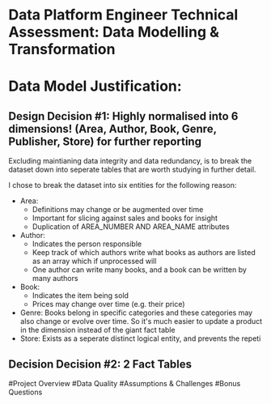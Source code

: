 # Data Platform Engineer Technical Assessment: Data Modelling & Transformation

# Data Model Justification:
## Design Decision #1: Highly normalised into 6 dimensions! (Area, Author, Book, Genre, Publisher, Store) for further reporting

Excluding maintianing data integrity and data redundancy, is to break the dataset down into seperate tables that are worth studying in further detail.

I chose to break the dataset into six entities for the following reason: 
  - Area:
    - Definitions may change or be augmented over time 
    - Important for slicing against sales and books for insight
    - Duplication of AREA_NUMBER AND AREA_NAME attributes
  - Author:
    -   Indicates the person responsible  
    -   Keep track of which authors write what books as authors are listed as an array which if unprocessed will 
    -   One author can write many books, and a book can be written by many authors
  - Book:
    - Indicates the item being sold
    - Prices may change over time (e.g. their price)
  - Genre: Books belong in specific categories and these categories may also change or evolve over time. So it's much easier to update a product in the dimension instead of the giant fact table
  - Store: Exists as a seperate distinct logical entity, and prevents the repeti
## Decision Decision #2: 2 Fact Tables




#Project Overview
#Data Quality 
#Assumptions & Challenges
#Bonus Questions
